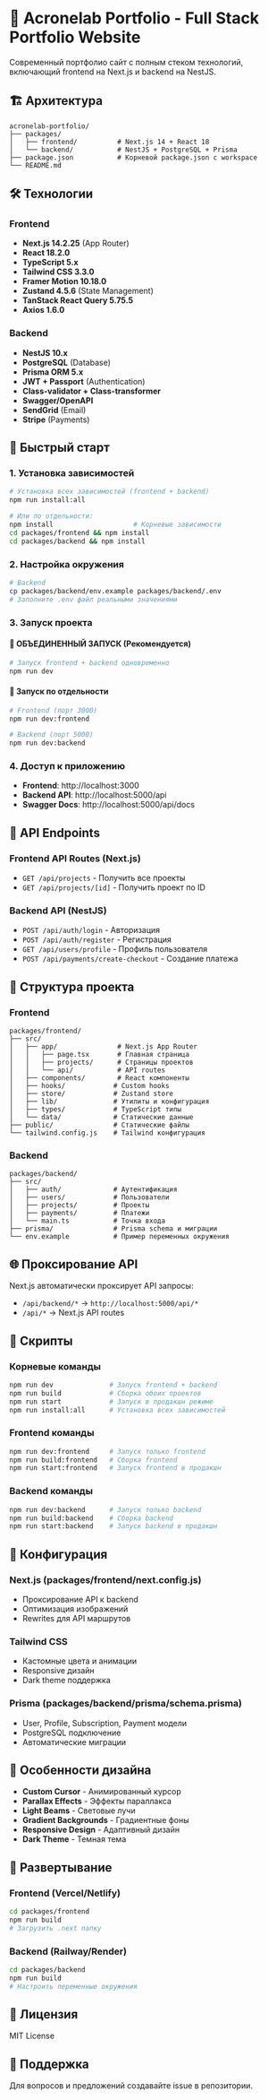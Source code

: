 # 🚀 Acronelab Portfolio - Full Stack Portfolio Website

Современный портфолио сайт с полным стеком технологий, включающий frontend на Next.js и backend на NestJS.

## 🏗️ Архитектура

```
acronelab-portfolio/
├── packages/
│   ├── frontend/          # Next.js 14 + React 18
│   └── backend/           # NestJS + PostgreSQL + Prisma
├── package.json           # Корневой package.json с workspace
└── README.md
```

## 🛠️ Технологии

### Frontend
- **Next.js 14.2.25** (App Router)
- **React 18.2.0**
- **TypeScript 5.x**
- **Tailwind CSS 3.3.0**
- **Framer Motion 10.18.0**
- **Zustand 4.5.6** (State Management)
- **TanStack React Query 5.75.5**
- **Axios 1.6.0**

### Backend
- **NestJS 10.x**
- **PostgreSQL** (Database)
- **Prisma ORM 5.x**
- **JWT + Passport** (Authentication)
- **Class-validator + Class-transformer**
- **Swagger/OpenAPI**
- **SendGrid** (Email)
- **Stripe** (Payments)

## 🚀 Быстрый старт

### 1. Установка зависимостей
```bash
# Установка всех зависимостей (frontend + backend)
npm run install:all

# Или по отдельности:
npm install                    # Корневые зависимости
cd packages/frontend && npm install
cd packages/backend && npm install
```

### 2. Настройка окружения
```bash
# Backend
cp packages/backend/env.example packages/backend/.env
# Заполните .env файл реальными значениями
```

### 3. Запуск проекта

#### 🎯 **ОБЪЕДИНЕННЫЙ ЗАПУСК (Рекомендуется)**
```bash
# Запуск frontend + backend одновременно
npm run dev
```

#### 🔧 Запуск по отдельности
```bash
# Frontend (порт 3000)
npm run dev:frontend

# Backend (порт 5000)
npm run dev:backend
```

### 4. Доступ к приложению
- **Frontend**: http://localhost:3000
- **Backend API**: http://localhost:5000/api
- **Swagger Docs**: http://localhost:5000/api/docs

## 🔗 API Endpoints

### Frontend API Routes (Next.js)
- `GET /api/projects` - Получить все проекты
- `GET /api/projects/[id]` - Получить проект по ID

### Backend API (NestJS)
- `POST /api/auth/login` - Авторизация
- `POST /api/auth/register` - Регистрация
- `GET /api/users/profile` - Профиль пользователя
- `POST /api/payments/create-checkout` - Создание платежа

## 📁 Структура проекта

### Frontend
```
packages/frontend/
├── src/
│   ├── app/               # Next.js App Router
│   │   ├── page.tsx       # Главная страница
│   │   ├── projects/      # Страницы проектов
│   │   └── api/           # API routes
│   ├── components/        # React компоненты
│   ├── hooks/            # Custom hooks
│   ├── store/            # Zustand store
│   ├── lib/              # Утилиты и конфигурация
│   ├── types/            # TypeScript типы
│   └── data/             # Статические данные
├── public/               # Статические файлы
└── tailwind.config.js    # Tailwind конфигурация
```

### Backend
```
packages/backend/
├── src/
│   ├── auth/             # Аутентификация
│   ├── users/            # Пользователи
│   ├── projects/         # Проекты
│   ├── payments/         # Платежи
│   └── main.ts           # Точка входа
├── prisma/               # Prisma schema и миграции
└── env.example           # Пример переменных окружения
```

## 🌐 Проксирование API

Next.js автоматически проксирует API запросы:
- `/api/backend/*` → `http://localhost:5000/api/*`
- `/api/*` → Next.js API routes

## 🚀 Скрипты

### Корневые команды
```bash
npm run dev              # Запуск frontend + backend
npm run build            # Сборка обоих проектов
npm run start            # Запуск в продакшн режиме
npm run install:all      # Установка всех зависимостей
```

### Frontend команды
```bash
npm run dev:frontend     # Запуск только frontend
npm run build:frontend   # Сборка frontend
npm run start:frontend   # Запуск frontend в продакшн
```

### Backend команды
```bash
npm run dev:backend      # Запуск только backend
npm run build:backend    # Сборка backend
npm run start:backend    # Запуск backend в продакшн
```

## 🔧 Конфигурация

### Next.js (packages/frontend/next.config.js)
- Проксирование API к backend
- Оптимизация изображений
- Rewrites для API маршрутов

### Tailwind CSS
- Кастомные цвета и анимации
- Responsive дизайн
- Dark theme поддержка

### Prisma (packages/backend/prisma/schema.prisma)
- User, Profile, Subscription, Payment модели
- PostgreSQL подключение
- Автоматические миграции

## 🎨 Особенности дизайна

- **Custom Cursor** - Анимированный курсор
- **Parallax Effects** - Эффекты параллакса
- **Light Beams** - Световые лучи
- **Gradient Backgrounds** - Градиентные фоны
- **Responsive Design** - Адаптивный дизайн
- **Dark Theme** - Темная тема

## 🚀 Развертывание

### Frontend (Vercel/Netlify)
```bash
cd packages/frontend
npm run build
# Загрузить .next папку
```

### Backend (Railway/Render)
```bash
cd packages/backend
npm run build
# Настроить переменные окружения
```

## 📝 Лицензия

MIT License

## 🤝 Поддержка

Для вопросов и предложений создавайте issue в репозитории.

